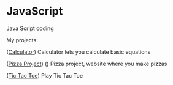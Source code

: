 # JavaScript
 Java Script coding

My projects:

([Calculator](https://github.com/SubjectDino/JavaScript/tree/main/Calculator))
Calculator lets you calculate basic equations

([Pizza Project](https://github.com/SubjectDino/JavaScript/tree/main/Pizza_Project))
()
Pizza project, website where you make pizzas

([Tic Tac Toe](https://github.com/SubjectDino/JavaScript/tree/main/Tic%20Tac%20Toe))
Play Tic Tac Toe


